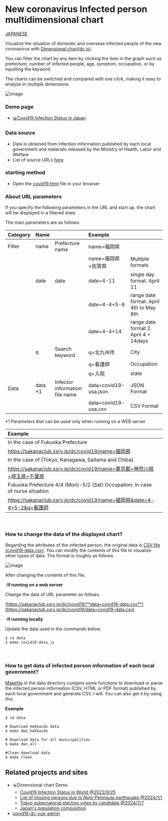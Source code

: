 ﻿# New coronavirus Infected person multidimensional chart

[JAPANESE](README.md)

Visualize the situation of domestic and overseas infected people of the new coronavirus with [Dimensional chart(dc.js)](http://dc-js.github.io/dc.js/).

You can filter the chart by any item by clicking the item in the graph such as prefecture, number of infected people, age, symptom, occupation, or by inputting the keyword.

The charts can be switched and compared with one click, making it easy to analyze in multiple dimensions.

![image](img/hlp/covid19-dc-demo-v1.gif)

 
### Demo page
- [📊Covid19 Infection Status in Japan](https://sakanaclub.xsrv.jp/dc/covid19/data=covid19-data-2021-02-28.json)

### Data source
- Data is obtained from infection information published by each local government and materials released by the Ministry of Health, Labor and Welfare
- List of source URLs [here](data/covid19_pref_url.csv)


### starting method
- Open the [covid19.html](covid19.html) file in your browser


### About URL parameters
If you specify the following parameters in the URL and start up, the chart will be displayed in a filtered state.

The main parameters are as follows.

|Category|Name||Example||
|:---|:---|:--|:--|:--|
|Filter|name|Prefecture name|name=福岡県||
||||name=福岡県+佐賀県  |Multiple formats|
||date|date|date=4-11　　 |single day format. April 11|
|||　　　　|date=4-4+5-8  |range date format. April 4th to May 8th
|||　　　　|date=4-4+14   |range date format 2. April 4 + 14days
||q|Search keyword|q=北九州市 |City|
|||               |q=看護師　 |Occupation|
|||               |q=入院　　 |state|
|Data|data *1|Infector information file name|data=covid19-usa.json|JSON Format
|||                                      |data=covid19-usa.csv|CSV Format

*1 Parameters that can be used only when running on a WEB server

| Example ||
|:---|:---|
| In the case of Fukuoka Prefecture |
|https://sakanaclub.xsrv.jp/dc/covid19/name=福岡県|
| In the case of [Tokyo, Kanagawa, Saitama and Chiba] |
|https://sakanaclub.xsrv.jp/dc/covid19/name=東京都+神奈川県+埼玉県+千葉県|
| Fukuoka Prefecture 4/4 (Mon)-5/2 (Sat) Occupation: In case of nurse situation |
|https://sakanaclub.xsrv.jp/dc/covid19/name=福岡県&date=4-4+5-2&q=看護師|

　

### How to change the data of the displayed chart?
Regarding the attributes of the infected person, the original data is [CSV file (covid19-data.csv)](data/covid19-data.csv).
You can modify the contents of this file to visualize other types of data.
The format is roughly as follows.

![image](https://sakanaclub.xsrv.jp/img/hlp/csv_format.gif)

After changing the contents of this file,

-**If running on a web server**

Change the data of URL parameter as follows.

[https://sakanaclub.xsrv.jp/dc/covid19/**data=covid19-data.csv**](https://sakanaclub.xsrv.jp/dc/covid19/data=covid19-data.csv)

-**If running locally**

Update the data used in the commands below.
```
$ cd data
$ make covid19-data.js
```
　
### How to get data of infected person information of each local government?
 [Makefile](data/Makefile) in the data directory contains some functions to download or parse the infected person information (CSV, HTML or PDF format) published by each local government and generate CSV. I will.
You can also get it by using this.

**Example**
```
$ cd data

# Download Hokkaido data
$ make dwn_hokkaido

# Download data for all municipalities
$ make dwn_all

#Clean download data
$ make clean
```
## Related projects and sites
- 📊Dimensional chart Demo
  - [Covid19 Infection Status in World @2022/9/25](https://sakanaclub.xsrv.jp/dc/covid19_wld/data=default)
  - [List of missing persons due to Noto Peninsula earthquake @2024/1/1](https://sakanaclub.xsrv.jp/dc/covid19/data=quake-noto-safety.csv)
  - [Tokyo gubernatorial election votes by candidate @2024/7/7](https://sakanaclub.xsrv.jp/dc/covid19/data=tokyo-gubernatorial-election.csv)
  - [Japan's population composition](https://sakanaclub.xsrv.jp/prefecture-population-dc/?data=population.csv)
- [covid19-dc-vue-admin](https://github.com/yoshinaga-ken/covid19-dc-vue-admin)
